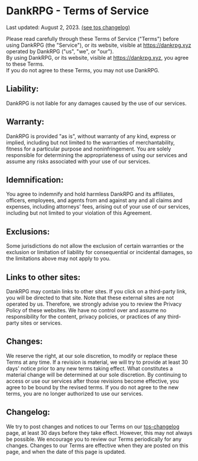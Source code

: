 # DankRPG - Terms of Service
Last updated: August 2, 2023. [(see tos changelog)](/tos-changelog)

Please read carefully through these Terms of Service ("Terms") before using DankRPG (the "Service"), or its website, visible at https://dankrpg.xyz operated by DankRPG ("us", "we", or "our"). <br />
By using DankRPG, or its website, visible at https://dankrpg.xyz, you agree to these Terms. <br />
If you do not agree to these Terms, you may not use DankRPG.

## Liability:
DankRPG is not liable for any damages caused by the use of our services.

## Warranty:
DankRPG is provided "as is", without warranty of any kind, express or implied, including but not limited to the warranties of merchantability, fitness for a particular purpose and noninfringement. You are solely responsible for determining the appropriateness of using our services and assume any risks associated with your use of our services.

## Idemnification:
You agree to indemnify and hold harmless DankRPG and its affiliates, officers, employees, and agents from and against any and all claims and expenses, including attorneys' fees, arising out of your use of our services, including but not limited to your violation of this Agreement.

## Exclusions:
Some jurisdictions do not allow the exclusion of certain warranties or the exclusion or limitation of liability for consequential or incidental damages, so the limitations above may not apply to you.

## Links to other sites:
DankRPG may contain links to other sites. If you click on a third-party link, you will be directed to that site. Note that these external sites are not operated by us. Therefore, we strongly advise you to review the Privacy Policy of these websites. We have no control over and assume no responsibility for the content, privacy policies, or practices of any third-party sites or services.

## Changes:
We reserve the right, at our sole discretion, to modify or replace these Terms at any time. If a revision is material, we will try to provide at least 30 days' notice prior to any new terms taking effect. What constitutes a material change will be determined at our sole discretion. By continuing to access or use our services after those revisions become effective, you agree to be bound by the revised terms. If you do not agree to the new terms, you are no longer authorized to use our services.

## Changelog:
We try to post changes and notices to our Terms on our [tos-changelog](https://dankrpg.xyz/tos-changelog) page, at least 30 days before they take effect. However, this may not always be possible. We encourage you to review our Terms periodically for any changes. Changes to our Terms are effective when they are posted on this page, and when the date of this page is updated.
